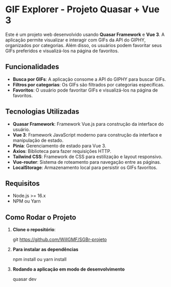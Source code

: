 # GIF Explorer - Projeto Quasar + Vue 3

Este é um projeto web desenvolvido usando **Quasar Framework** e **Vue 3**. A aplicação permite visualizar e interagir com GIFs da API do GIPHY, organizados por categorias. Além disso, os usuários podem favoritar seus GIFs preferidos e visualizá-los na página de favoritos.

## Funcionalidades

- **Busca por GIFs**: A aplicação consome a API do GIPHY para buscar GIFs.
- **Filtros por categorias**: Os GIFs são filtrados por categorias específicas.
- **Favoritos**: O usuário pode favoritar GIFs e visualizá-los na página de favoritos.

## Tecnologias Utilizadas

- **Quasar Framework**: Framework Vue.js para construção da interface do usuário.
- **Vue 3**: Framework JavaScript moderno para construção da interface e manipulação de estado.
- **Pinia**: Gerenciamento de estado para Vue 3.
- **Axios**: Biblioteca para fazer requisições HTTP.
- **Tailwind CSS**: Framework de CSS para estilização e layout responsivo.
- **Vue-router**: Sistema de roteamento para navegação entre as páginas.
- **LocalStorage**: Armazenamento local para persistir os GIFs favoritos.

## Requisitos

- Node.js >= 16.x
- NPM ou Yarn

## Como Rodar o Projeto

1. **Clone o repositório**:

   git https://github.com/WillGMF/SGBr-projeto

2. **Para instalar as dependências**
   
    npm install ou yarn install

4. **Rodando a aplicação em modo de desenvolvimento**
   
    quasar dev

